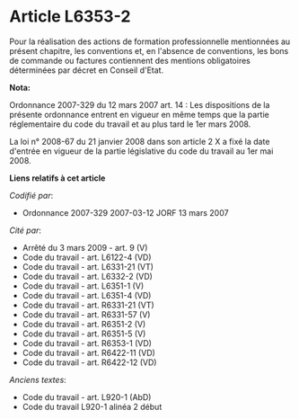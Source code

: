 # Article L6353-2

Pour la réalisation des actions de formation professionnelle mentionnées au présent chapitre, les conventions et, en
l'absence de conventions, les bons de commande ou factures contiennent des mentions obligatoires déterminées par décret en
Conseil d'Etat.

**Nota:**

Ordonnance 2007-329 du 12 mars 2007 art. 14 : Les dispositions de la présente ordonnance entrent en vigueur en même temps que
la partie réglementaire du code du travail et au plus tard le 1er mars 2008. 

La loi n° 2008-67 du 21 janvier 2008 dans son article 2 X a fixé la date d'entrée en vigueur de la partie législative du code
du travail au 1er mai 2008.

**Liens relatifs à cet article**

_Codifié par_:

  - Ordonnance 2007-329 2007-03-12 JORF 13 mars 2007

_Cité par_:

  - Arrêté du 3 mars 2009 - art. 9 (V)
  - Code du travail - art. L6122-4 (VD)
  - Code du travail - art. L6331-21 (VT)
  - Code du travail - art. L6332-2 (VD)
  - Code du travail - art. L6351-1 (V)
  - Code du travail - art. L6351-4 (VD)
  - Code du travail - art. R6331-21 (VT)
  - Code du travail - art. R6331-57 (V)
  - Code du travail - art. R6351-2 (V)
  - Code du travail - art. R6351-5 (V)
  - Code du travail - art. R6353-1 (VD)
  - Code du travail - art. R6422-11 (VD)
  - Code du travail - art. R6422-12 (VD)

_Anciens textes_:

  - Code du travail - art. L920-1 (AbD)
  - Code du travail L920-1 alinéa 2 début
